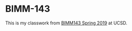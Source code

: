 # BIMM-143

This is my classwork from [BIMM143 Spring 2019](https://bioboot.github.io/bimm143_S19/) at UCSD.
